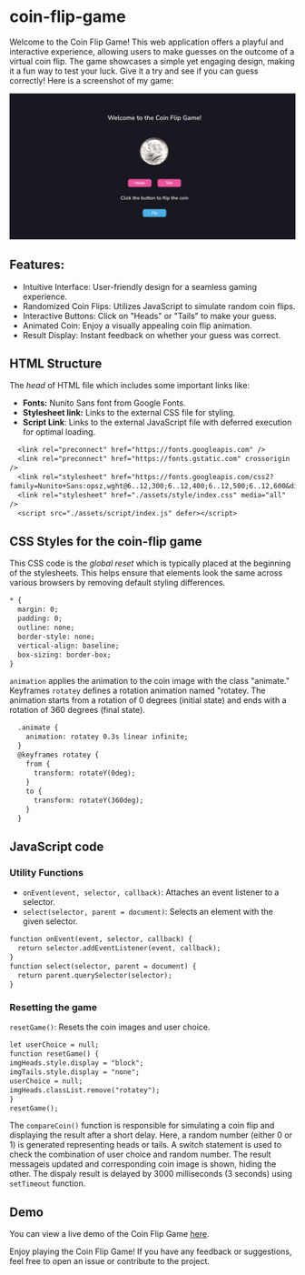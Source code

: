 # coin-flip-game
Welcome to the Coin Flip Game! This web application offers a playful and interactive experience, allowing users to make guesses on the outcome of a virtual coin flip. The game showcases a simple yet engaging design, making it a fun way to test your luck. Give it a try and see if you can guess correctly!
Here is a screenshot of my game: 

![Coin Flip Game](./assets/img/coin-flip-ss.png)

## Features:
- Intuitive Interface: User-friendly design for a seamless gaming experience.
- Randomized Coin Flips: Utilizes JavaScript to simulate random coin flips.
- Interactive Buttons: Click on "Heads" or "Tails" to make your guess.
- Animated Coin: Enjoy a visually appealing coin flip animation.
- Result Display: Instant feedback on whether your guess was correct.

## HTML Structure
The *head* of HTML file which includes some important links like:
- **Fonts:** Nunito Sans font from Google Fonts.
- **Stylesheet link:** Links to the external CSS file for styling.
- **Script Link**: Links to the external JavaScript file with deferred execution for optimal loading.
```
  <link rel="preconnect" href="https://fonts.googleapis.com" />
  <link rel="preconnect" href="https://fonts.gstatic.com" crossorigin />
  <link rel="stylesheet" href="https://fonts.googleapis.com/css2?family=Nunito+Sans:opsz,wght@6..12,300;6..12,400;6..12,500;6..12,600&display=swap"/>
  <link rel="stylesheet" href="./assets/style/index.css" media="all" />
  <script src="./assets/script/index.js" defer></script>
```

## CSS Styles for the coin-flip game
This CSS code is the *global reset* which is typically placed at the beginning of the stylesheets. This helps ensure that elements look the same across various browsers by removing default styling differences.
```
* {
  margin: 0;
  padding: 0;
  outline: none;
  border-style: none;
  vertical-align: baseline;
  box-sizing: border-box;
}
```

`animation` applies the animation to the coin image with the class "animate."
Keyframes `rotatey` defines a rotation animation named "rotatey. The animation starts from a rotation of 0 degrees (initial state) and ends with a rotation of 360 degrees (final state).
```
  .animate {
    animation: rotatey 0.3s linear infinite;
  }
  @keyframes rotatey {
    from {
      transform: rotateY(0deg);
    }
    to {
      transform: rotateY(360deg);
    }
  }
```

## JavaScript code
### Utility Functions
- `onEvent(event, selector, callback)`: Attaches an event listener to a selector.
- `select(selector, parent = document)`: Selects an element with the given selector.
```
function onEvent(event, selector, callback) {
  return selector.addEventListener(event, callback);
}
function select(selector, parent = document) {
  return parent.querySelector(selector);
}
```
### Resetting the game
`resetGame()`: Resets the coin images and user choice.
  ```
  let userChoice = null;
  function resetGame() {
  imgHeads.style.display = "block";
  imgTails.style.display = "none";
  userChoice = null;
  imgHeads.classList.remove("rotatey");
  }
  resetGame();
  ```

The `compareCoin()` function is responsible for simulating a coin flip and displaying the result after a short delay. Here, a random number (either 0 or 1) is generated representing heads or tails. A switch statement is used to check the combination of user choice and random number. The result messageis updated and corresponding coin image is shown, hiding the other. The dispaly result is delayed by 3000 milliseconds (3 seconds) using `setTimeout` function.

## Demo
You can view a live demo of the Coin Flip Game [here](https://gurlinkaur23.github.io/coin-flip-game/).

Enjoy playing the Coin Flip Game! If you have any feedback or suggestions, feel free to open an issue or contribute to the project.
